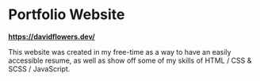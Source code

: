 # Portfolio Website

**https://davidflowers.dev/**

This website was created in my free-time as a way to have an easily accessible resume, as well as show off some of my skills of HTML / CSS & SCSS / JavaScript.

